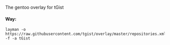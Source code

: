 The gentoo overlay for tGist

#### Way:

    layman -o https://raw.githubusercontent.com/tgist/overlay/master/repositories.xml -f -a tGist
